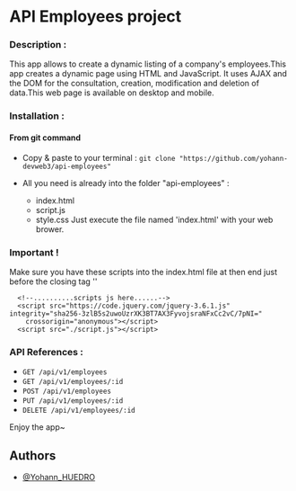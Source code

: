 
# API Employees project

### Description : 
This app allows to create a dynamic listing of a company's employees.This app creates a dynamic page using HTML and JavaScript. It uses AJAX and the DOM for the consultation, creation, modification and deletion of data.This web page is available on desktop and mobile.

### Installation : 

#### From git command 
- Copy & paste to your terminal : ```git clone "https://github.com/yohann-devweb3/api-employees"```

- All you need is already into the folder "api-employees" : 
    - index.html
    - script.js
    - style.css
Just execute the file named 'index.html' with your web brower.
### Important !

Make sure you have these scripts into the index.html file at then end just before the closing tag '</body>'

```
  <!--..........scripts js here......-->
  <script src="https://code.jquery.com/jquery-3.6.1.js" integrity="sha256-3zlB5s2uwoUzrXK3BT7AX3FyvojsraNFxCc2vC/7pNI="
    crossorigin="anonymous"></script>
  <script src="./script.js"></script>
```

### API References : 


- `GET /api/v1/employees`
- `GET /api/v1/employees/:id`
- `POST /api/v1/employees`
- `PUT /api/v1/employees/:id`
- `DELETE /api/v1/employees/:id`

Enjoy the app~
## Authors

- [@Yohann_HUEDRO](https://github.com/yohann-devweb3)

